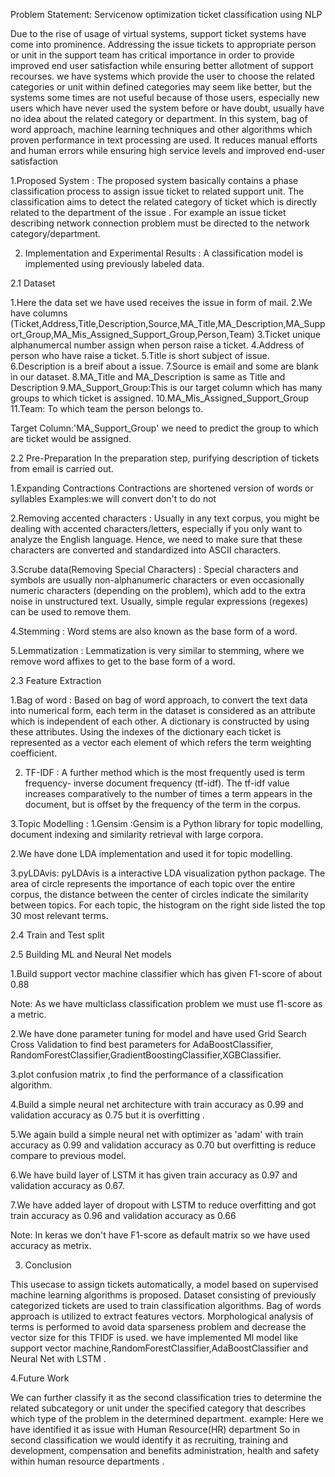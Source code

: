 Problem Statement: Servicenow optimization ticket classification using NLP

Due to the rise of usage of virtual systems, support ticket systems have come into prominence.
Addressing the issue tickets to appropriate person or unit in the support team has critical importance in order to provide 
improved end user satisfaction while ensuring better allotment of support recourses. we have systems which provide the user to choose the related 
categories or unit within defined categories may seem like better, but the systems some times are not useful because of those users,
especially new users which have never used the system before or have doubt, usually have no idea about the related category or department.
In this system, bag of word approach, machine learning techniques and other algorithms which proven performance in text processing are used. 
It reduces manual efforts and human errors while ensuring high service levels and improved end-user satisfaction
 
1.Proposed System : 
The proposed system basically contains a phase classification process to assign issue ticket
to related support unit. The classification aims to detect the related category of ticket
which is directly related to the department of the issue . For example an issue ticket describing
network connection problem must be directed to the network  category/department.

2. Implementation and Experimental Results : 
A classification model is implemented using previously labeled data.

2.1 Dataset

1.Here the data set we have used receives the issue in form of mail. 
2.We have columns (Ticket,Address,Title,Description,Source,MA_Title,MA_Description,MA_Support_Group,MA_Mis_Assigned_Support_Group,Person,Team) 
3.Ticket unique alphanumercal number assign when person raise a ticket.
4.Address of person who have raise a ticket. 5.Title is short subject of issue. 
6.Description is a breif about a issue. 7.Source is email and some are blank in our dataset. 
8.MA_Title and MA_Description is same as Title and Description
9.MA_Support_Group:This is our target column which has many groups to which ticket is assigned. 
10.MA_Mis_Assigned_Support_Group 11.Team: To which team the person belongs to.

Target Column:'MA_Support_Group' we need to predict the group to which are ticket would be assigned.

2.2 Pre-Preparation
In the preparation step, purifying description of tickets from email is carried out.

1.Expanding Contractions
Contractions are shortened version of words or syllables
Examples:we will convert don't to do not 

2.Removing accented characters : 
Usually in any text corpus, you might be dealing with accented characters/letters, especially if you only want to analyze the English language. 
Hence, we need to make sure that these characters are converted and standardized into ASCII characters.

3.Scrube data(Removing Special Characters) :
Special characters and symbols are usually non-alphanumeric characters or even occasionally numeric characters (depending on the problem), 
which add to the extra noise in unstructured text. Usually, simple regular expressions (regexes) can be used to remove them.

4.Stemming :
Word stems are also known as the base form of a word.

5.Lemmatization :
Lemmatization is very similar to stemming, where we remove word affixes to get to the base form of a word.

2.3 Feature Extraction

1.Bag of word :
Based on bag of word approach, to convert the text data into numerical form, each term in the
dataset is considered as an attribute which is independent of each other. A dictionary is
constructed by using these attributes. Using the indexes of the dictionary each ticket is
represented as a vector each element of which refers the term weighting coefficient. 

2. TF-IDF :
A further method which is the most frequently used is term frequency- inverse document
frequency (tf-idf). The tf-idf value increases comparatively to the number of times a term
appears in the document, but is offset by the frequency of the term in the corpus. 

3.Topic Modelling :
1.Gensim :Gensim is a Python library for topic modelling, document 
indexing and similarity retrieval with large corpora. 

2.We have done LDA implementation and used it for topic modelling.
 
3.pyLDAvis: 
pyLDAvis is a interactive LDA visualization python package.
The area of circle represents the importance of each topic over the entire corpus, the distance between 
the center of circles indicate the similarity between topics. For each topic, the histogram on the 
right side listed the top 30 most relevant terms.

2.4 Train and Test split 

2.5 Building ML and Neural Net models

1.Build support vector machine classifier which has given F1-score of about 0.88

Note: As we have multiclass classification problem we must use f1-score as a metric.

2.We have done parameter tuning for model and have used Grid Search Cross Validation to find best parameters for AdaBoostClassifier,
RandomForestClassifier,GradientBoostingClassifier,XGBClassifier.

3.plot confusion matrix ,to find the performance of a classification algorithm.

4.Build a simple neural net architecture with train accuracy as 0.99 and validation accuracy as 0.75 but it is overfitting .

5.We again build a simple neural net with optimizer as 'adam' with train accuracy as 0.99 and validation accuracy as 0.70 
but overfitting is reduce compare to previous model.

6.We have build layer of LSTM it has given train accuracy as 0.97 and validation accuracy as 0.67.

7.We have added layer of dropout with LSTM to reduce overfitting and got train accuracy as 0.96 and validation accuracy as 0.66

Note: In keras we don't have F1-score as default matrix so we have used accuracy as metrix.

3. Conclusion

This usecase  to assign tickets automatically, a model based on
supervised machine learning algorithms is proposed. Dataset consisting of previously
categorized tickets are used to train classification algorithms. Bag of words approach is
utilized to extract features vectors. Morphological analysis of terms is performed to avoid
data sparseness problem and decrease the vector size for this TFIDF is used.
we have implemented Ml model like support vector machine,RandomForestClassifier,AdaBoostClassifier and
Neural Net with LSTM .
 
4.Future Work

We can further classify it as the second classification tries to
determine the related subcategory or unit under the specified category that describes which
type of the problem in the determined department.
example: Here we have identified it as issue with Human Resource(HR) department
So in second classification we would identify it as  recruiting, training and development,
compensation and benefits administration, health and safety within human resource departments .
